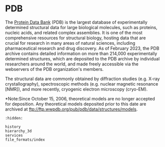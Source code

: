 # PDB
The [Protein Data Bank](https://www.wwpdb.org/) (PDB) is the largest database of experimentally determined 
structural data for large biological molecules, such as proteins, nucleic acids, and related complex assemblies. 
It is one of the most comprehensive resources for structural biology, 
hosting data that are crucial for research in many areas of natural sciences, 
including pharmaceutical research and drug discovery. 
As of February 2023, the PDB archive contains detailed information on more than 
214,000 experimentally determined structures, which are deposited to the PDB archive 
by individual researchers around the world, and made freely accessible via the
webservers of the PDB organization's members.



The structural data are commonly obtained by diffraction studies (e.g. X-ray crystallography), 
spectroscopic methods (e.g. nuclear magnetic resonance [NMR]), and more recently, cryogenic electron microscopy (cryo-EM).

*Note:Since October 15, 2006, theoretical models are no longer accepted for deposition. Any
theoretical models deposited prior to this date are archived at
ftp://ftp.wwpdb.org/pub/pdb/data/structures/models. 

```{toctree}
:hidden:

history
hierarchy_3d
services
file_formats/index
```